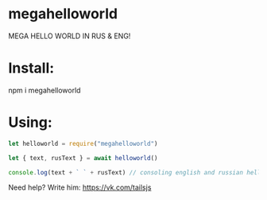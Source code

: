 # megahelloworld
MEGA HELLO WORLD IN RUS &amp; ENG!

# Install:
npm i megahelloworld

# Using:
```javascript
let helloworld = require("megahelloworld")

let { text, rusText } = await helloworld() 

console.log(text + ` ` + rusText) // consoling english and russian hello world 
```

Need help? Write him: https://vk.com/tailsjs
